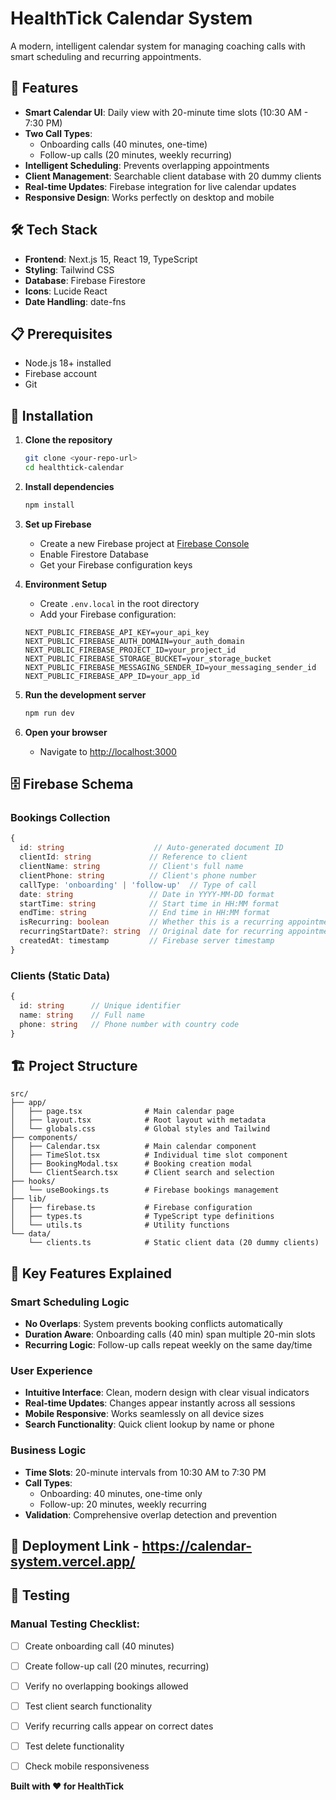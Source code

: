 # HealthTick Calendar System

A modern, intelligent calendar system for managing coaching calls with smart scheduling and recurring appointments.

## 🚀 Features

- **Smart Calendar UI**: Daily view with 20-minute time slots (10:30 AM - 7:30 PM)
- **Two Call Types**: 
  - Onboarding calls (40 minutes, one-time)
  - Follow-up calls (20 minutes, weekly recurring)
- **Intelligent Scheduling**: Prevents overlapping appointments
- **Client Management**: Searchable client database with 20 dummy clients
- **Real-time Updates**: Firebase integration for live calendar updates
- **Responsive Design**: Works perfectly on desktop and mobile

## 🛠️ Tech Stack

- **Frontend**: Next.js 15, React 19, TypeScript
- **Styling**: Tailwind CSS
- **Database**: Firebase Firestore
- **Icons**: Lucide React
- **Date Handling**: date-fns

## 📋 Prerequisites

- Node.js 18+ installed
- Firebase account
- Git

## 🔧 Installation

1. **Clone the repository**
   ```bash
   git clone <your-repo-url>
   cd healthtick-calendar
   ```

2. **Install dependencies**
   ```bash
   npm install
   ```

3. **Set up Firebase**
   - Create a new Firebase project at [Firebase Console](https://console.firebase.google.com/)
   - Enable Firestore Database
   - Get your Firebase configuration keys

4. **Environment Setup**
   - Create `.env.local` in the root directory
   - Add your Firebase configuration:
   ```env
   NEXT_PUBLIC_FIREBASE_API_KEY=your_api_key
   NEXT_PUBLIC_FIREBASE_AUTH_DOMAIN=your_auth_domain
   NEXT_PUBLIC_FIREBASE_PROJECT_ID=your_project_id
   NEXT_PUBLIC_FIREBASE_STORAGE_BUCKET=your_storage_bucket
   NEXT_PUBLIC_FIREBASE_MESSAGING_SENDER_ID=your_messaging_sender_id
   NEXT_PUBLIC_FIREBASE_APP_ID=your_app_id
   ```

5. **Run the development server**
   ```bash
   npm run dev
   ```

6. **Open your browser**
   - Navigate to [http://localhost:3000](http://localhost:3000)

## 🗄️ Firebase Schema

### Bookings Collection
```typescript
{
  id: string                    // Auto-generated document ID
  clientId: string             // Reference to client
  clientName: string           // Client's full name
  clientPhone: string          // Client's phone number
  callType: 'onboarding' | 'follow-up'  // Type of call
  date: string                 // Date in YYYY-MM-DD format
  startTime: string            // Start time in HH:MM format
  endTime: string              // End time in HH:MM format
  isRecurring: boolean         // Whether this is a recurring appointment
  recurringStartDate?: string  // Original date for recurring appointments
  createdAt: timestamp         // Firebase server timestamp
}
```

### Clients (Static Data)
```typescript
{
  id: string      // Unique identifier
  name: string    // Full name
  phone: string   // Phone number with country code
}
```

## 🏗️ Project Structure

```
src/
├── app/
│   ├── page.tsx              # Main calendar page
│   ├── layout.tsx            # Root layout with metadata
│   └── globals.css           # Global styles and Tailwind
├── components/
│   ├── Calendar.tsx          # Main calendar component
│   ├── TimeSlot.tsx          # Individual time slot component
│   ├── BookingModal.tsx      # Booking creation modal
│   └── ClientSearch.tsx      # Client search and selection
├── hooks/
│   └── useBookings.ts        # Firebase bookings management
├── lib/
│   ├── firebase.ts           # Firebase configuration
│   ├── types.ts              # TypeScript type definitions
│   └── utils.ts              # Utility functions
└── data/
    └── clients.ts            # Static client data (20 dummy clients)
```

## 🎯 Key Features Explained

### Smart Scheduling Logic
- **No Overlaps**: System prevents booking conflicts automatically
- **Duration Aware**: Onboarding calls (40 min) span multiple 20-min slots
- **Recurring Logic**: Follow-up calls repeat weekly on the same day/time

### User Experience
- **Intuitive Interface**: Clean, modern design with clear visual indicators
- **Real-time Updates**: Changes appear instantly across all sessions
- **Mobile Responsive**: Works seamlessly on all device sizes
- **Search Functionality**: Quick client lookup by name or phone

### Business Logic
- **Time Slots**: 20-minute intervals from 10:30 AM to 7:30 PM
- **Call Types**: 
  - Onboarding: 40 minutes, one-time only
  - Follow-up: 20 minutes, weekly recurring
- **Validation**: Comprehensive overlap detection and prevention

## 🚀 Deployment Link - https://calendar-system.vercel.app/


## 🧪 Testing

### Manual Testing Checklist:
- [ ] Create onboarding call (40 minutes)
- [ ] Create follow-up call (20 minutes, recurring)
- [ ] Verify no overlapping bookings allowed
- [ ] Test client search functionality
- [ ] Verify recurring calls appear on correct dates
- [ ] Test delete functionality
- [ ] Check mobile responsiveness



**Built with ❤️ for HealthTick**
